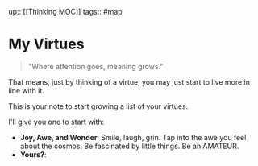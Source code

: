 up:: [[Thinking MOC]]
tags:: #map 

# My Virtues
> "Where attention goes, meaning grows.” 

That means, just by thinking of a virtue, you may just start to live more in line with it.

This is your note to start growing a list of your virtues.

I'll give you one to start with:

- **Joy, Awe, and Wonder**: Smile, laugh, grin. Tap into the awe you feel about the cosmos. Be fascinated by little things. Be an AMATEUR. 
- **Yours?**: